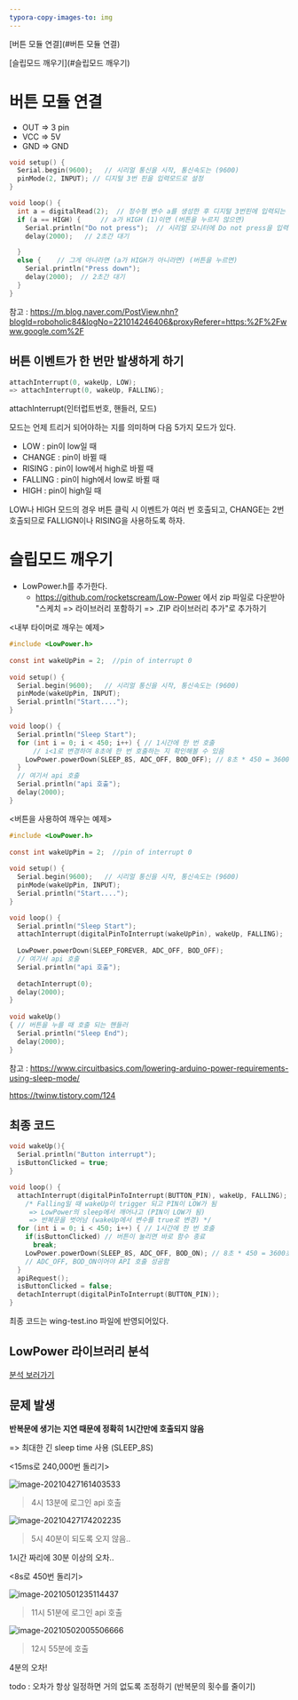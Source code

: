 ```yaml
---
typora-copy-images-to: img
---
```


[버튼 모듈 연결](#버튼 모듈 연결)

[슬립모드 깨우기](#슬립모드 깨우기)



# 버튼 모듈 연결

* OUT => 3 pin
* VCC => 5V
* GND => GND

```c
void setup() {
  Serial.begin(9600);   // 시리얼 통신을 시작, 통신속도는 (9600)
  pinMode(2, INPUT); // 디지털 3번 핀을 입력모드로 설정
}

void loop() {
  int a = digitalRead(2);  // 정수형 변수 a를 생성한 후 디지털 3번핀에 입력되는 신호를 입력
  if (a == HIGH) {     // a가 HIGH (1)이면 (버튼을 누르지 않으면)
    Serial.println("Do not press");  // 시리얼 모니터에 Do not press을 입력)
    delay(2000);   // 2초간 대기

  }
  else {    // 그게 아니라면 (a가 HIGH가 아니라면) (버튼을 누르면)
    Serial.println("Press down");                                      // 시리얼 모니터에 Press down을 입력
    delay(2000);  // 2초간 대기
  }
}
```

참고 : https://m.blog.naver.com/PostView.nhn?blogId=roboholic84&logNo=221014246406&proxyReferer=https:%2F%2Fwww.google.com%2F



## 버튼 이벤트가 한 번만 발생하게 하기

```c
attachInterrupt(0, wakeUp, LOW);
=> attachInterrupt(0, wakeUp, FALLING);
```

attachInterrupt(인터럽트번호, 핸들러, 모드)

모드는 언제 트리거 되어야하는 지를 의미하며 다음 5가지 모드가 있다.

* LOW : pin이 low일 때
* CHANGE : pin이 바뀔 때
* RISING : pin이 low에서 high로 바뀔 때
* FALLING : pin이 high에서 low로 바뀔 때
* HIGH : pin이 high일 때 

LOW나 HIGH 모드의 경우 버튼 클릭 시 이벤트가 여러 번 호출되고, CHANGE는 2번 호출되므로 FALLIGN이나 RISING을 사용하도록 하자.



# 슬립모드 깨우기

* LowPower.h를 추가한다.
  * https://github.com/rocketscream/Low-Power 에서 zip 파일로 다운받아 "스케치 => 라이브러리 포함하기 => .ZIP 라이브러리 추가"로 추가하기

<내부 타이머로 깨우는 예제>

```c
#include <LowPower.h>
 
const int wakeUpPin = 2;  //pin of interrupt 0
 
void setup() {
  Serial.begin(9600);   // 시리얼 통신을 시작, 통신속도는 (9600)
  pinMode(wakeUpPin, INPUT);
  Serial.println("Start....");
}

void loop() {
  Serial.println("Sleep Start");
  for (int i = 0; i < 450; i++) { // 1시간에 한 번 호출
      // i<1로 변경하여 8초에 한 번 호출하는 지 확인해볼 수 있음
    LowPower.powerDown(SLEEP_8S, ADC_OFF, BOD_OFF); // 8초 * 450 = 3600초
  }
  // 여기서 api 호출
  Serial.println("api 호출");
  delay(2000);
}
```



<버튼을 사용하여 깨우는 예제>

```c
#include <LowPower.h>
 
const int wakeUpPin = 2;  //pin of interrupt 0
 
void setup() {
  Serial.begin(9600);   // 시리얼 통신을 시작, 통신속도는 (9600)
  pinMode(wakeUpPin, INPUT);
  Serial.println("Start....");
}

void loop() {
  Serial.println("Sleep Start");
  attachInterrupt(digitalPinToInterrupt(wakeUpPin), wakeUp, FALLING);
    
  LowPower.powerDown(SLEEP_FOREVER, ADC_OFF, BOD_OFF);
  // 여기서 api 호출
  Serial.println("api 호출");
    
  detachInterrupt(0);
  delay(2000);
}
 
void wakeUp()
{ // 버튼을 누를 때 호출 되는 핸들러
  Serial.println("Sleep End");
  delay(2000);
}
```



참고 : https://www.circuitbasics.com/lowering-arduino-power-requirements-using-sleep-mode/

https://twinw.tistory.com/124



## 최종 코드

```c
void wakeUp(){
  Serial.println("Button interrupt");
  isButtonClicked = true;
}

void loop() {
  attachInterrupt(digitalPinToInterrupt(BUTTON_PIN), wakeUp, FALLING);
    /* Falling일 때 wakeUp이 trigger 되고 PIN이 LOW가 됨
     => LowPower의 sleep에서 깨어나고 (PIN이 LOW가 됨)
     => 반복문을 벗어남 (wakeUp에서 변수를 true로 변경) */
  for (int i = 0; i < 450; i++) { // 1시간에 한 번 호출 
    if(isButtonClicked) // 버튼이 눌리면 바로 함수 종료
      break;
    LowPower.powerDown(SLEEP_8S, ADC_OFF, BOD_ON); // 8초 * 450 = 3600초
    // ADC_OFF, BOD_ON이어야 API 호출 성공함
  }
  apiRequest();
  isButtonClicked = false;
  detachInterrupt(digitalPinToInterrupt(BUTTON_PIN));
}
```

최종 코드는 wing-test.ino 파일에 반영되어있다.



## LowPower 라이브러리 분석

[분석 보러가기]()



## 문제 발생

**반복문에 생기는 지연 때문에 정확히 1시간만에 호출되지 않음**

=> 최대한 긴 sleep time 사용 (SLEEP_8S)



<15ms로 240,000번 돌리기>

![image-20210427161403533](./img/아두이노실행1.png)

> 4시 13분에 로그인 api 호출

![image-20210427174202235](./img/image-20210427174202235.png)

> 5시 40분이 되도록 오지 않음..

1시간 짜리에 30분 이상의 오차..



<8s로 450번 돌리기>

![image-20210501235114437](./img/image-20210501235114437.png)

> 11시 51분에 로그인 api 호출

![image-20210502005506666](./img/image-20210502005506666.png)

> 12시 55분에 호출

4분의 오차!



todo : 오차가 항상 일정하면 거의 없도록 조정하기 (반복문의 횟수를 줄이기)